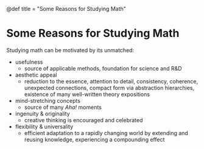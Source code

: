 @def title = "Some Reasons for Studying Math"

# Some Reasons for Studying Math

Studying math can be motivated by its unmatched:
- usefulness
  - source of applicable methods, foundation for science and R&D
- aesthetic appeal
  - reduction to the essence, attention to detail, consistency, coherence, unexpected connections, compact form via abstraction hierarchies, existence of many well-written theory expositions
- mind-stretching concepts 
  - source of many *Aha!* moments
- ingenuity & originality 
  - creative thinking is encouraged and celebrated
- flexibility & universality 
  - efficient adaptation to a rapidly changing world by extending and reusing knowledge, experiencing a compounding effect
